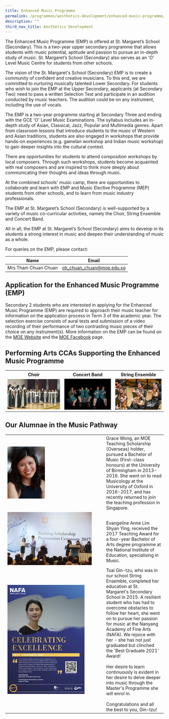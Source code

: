 ```yaml
---
title: Enhanced Music Programme
permalink: /programmes/aesthetics-development/enhanced-music-programme/
description: ""
third_nav_title: Aesthetics Development
---
```

The Enhanced Music Programme&nbsp;(EMP)&nbsp;is offered at&nbsp;St. Margaret’s School (Secondary).&nbsp;This is a two-year upper secondary programme that allows students with music potential, aptitude and passion to pursue an in-depth study of music. St. Margaret’s School (Secondary) also serves as an 'O' Level Music Centre for students from other schools.

The vision of the St. Margaret's School (Secondary) EMP is to create a community of confident and creative musicians. To this end, we are committed to nurturing musically talented Lower Secondary. For students who wish to join the EMP at the Upper Secondary, applicants (at Secondary Two) need to pass a written Selection Test and participate in an audition conducted by music teachers. The audition could be on any instrument, including the use of vocals.

The EMP is a two-year programme starting at Secondary Three and ending with the GCE 'O' Level Music&nbsp;Examinations. The syllabus includes an in-depth study of Asian, Classical, Jazz, Popular and Multimedia genres.&nbsp;Apart from classroom lessons that introduce students to the music of Western and Asian traditions, students are also engaged in workshops that provide hands-on experiences (e.g. gamelan workshop and Indian music workshop) to gain deeper insights into the cultural context.

There are opportunities for students to attend composition workshops by local composers. Through such workshops, students become acquainted with real composers and are inspired to think more deeply about communicating their thoughts and ideas through music.

At the combined schools' music camp, there are opportunities to collaborate and learn with EMP and Music Elective Programme (MEP) students from other schools,&nbsp;and to learn from music industry professionals.

The EMP at St. Margaret’s School (Secondary) is well-supported by a variety of music co-curricular activities, namely the Choir, String Ensemble and Concert Band.

All in all, the EMP at St. Margaret’s School (Secondary) aims to develop in its students a strong interest in music and deepen their understanding of music as a whole.

For queries on the EMP, please contact:

| Name | Email |
|---|---|
| Mrs Tham Chuan Chuan | [oh\_chuan\_chuan@moe.edu.sg](mailto:oh_chuan_chuan@moe.edu.sg) |


Application for the Enhanced Music Programme (EMP)
-------------------

Secondary 2 students who are interested in applying for the Enhanced Music Programme (EMP) are required to approach their music teacher for information on the application process in Term 3 of the academic year. The selection exercise consists of aural tests and submission of a video recording of their performance of&nbsp;two contrasting&nbsp;music pieces of their choice on any instrument(s). More information on the EMP can be found on the [MOE Website](https://www.moe.gov.sg/education-in-sg/our-programmes/emp-sec) and the [MOE Facebook](https://www.facebook.com/6788957003/posts/10160206090752004/?vh=e) page.  

Performing Arts CCAs Supporting the Enhanced Music Programme
---------------

<table>
	<tbody><tr>
		<th> Choir </th>
		<th> Concert Band </th>
		<th> String Ensemble </th>
	</tr>
	<tr>
		<td width="36%"><img src="/images/Choir.jpg"></td>
		<td width="32%"><img src="/images/band12023.jpg"> </td>
		<td width="32%"><img src="/images/Strings.jpg"></td>
	</tr>
	<tr></tr>
</tbody></table>


Our Alumnae in the Music Pathway
--------------------------------

<table>
  <tbody><tr>
    <td><img src="/images/Grace.jpg" alt="Grace.jpg" style="width:119px; height:165px"></td>
    <td>Grace Wong, an MOE Teaching Scholarship (Overseas) holder, pursued a Bachelor of Music (First-class honours) at the University of Birmingham in 2013-2016. She went on to read Musicology at the University of Oxford in 2016-2017, and has recently returned to join the teaching profession in Singapore.</td>
  </tr>
  <tr>
    <td><img src="/images/Evengalinev1.jpg" alt="Evengalinev1.jpg" style="width:268px; height:168px"></td>
    <td><br>Evangeline Anne Lim Shyan Ying, received the 2017 Teaching Award for a four-year Bachelor of Arts degree programme at the National Institute of Education, specialising in Music.<br></td>
  </tr>
  <tr>
    <td width="300px"> <img src="/images/Tsai%20Gin-tzu%20-%20St%20Margarets%20Secondary%20School.jpg" alt="Tsai Gin-tzu - St Margarets Secondary School.jpg" style="width:245px; height:346px"></td>
    <td>Tsai Gin-tzu, who was in our school String Ensemble, completed her education at St. Margaret's Secondary School in 2015. A resilient student who has had to overcome obstacles to follow her heart, she went on to pursue her passion for music at the Nanyang Academy of Fine Arts (NAFA). We rejoice with her - she has not just graduated but clinched the 'Best Graduate 2021' Award!<br><br>Her desire to learn continuously is evident in her desire to delve deeper into music through the Master's Programme she will enrol in. <br><br>Congratulations and all the best to you, Gin-tzu!</td>
  </tr>
	<tr></tr>
</tbody></table>